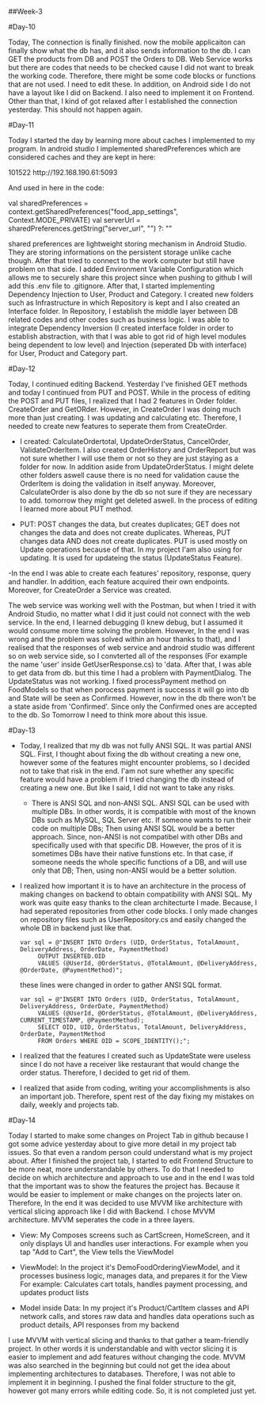 
##Week-3

#Day-10

Today, The connection is finally finished. now the mobile applicaiton can finally show what the db has, and it also sends information to the db. I can GET the products from DB and POST the Orders to DB. Web Service works but there are codes that needs to be checked cause I did not want to break the working code. Therefore, there might be some code blocks or functions that  are not used. I need to edit these. In addition, on Android side I do not have a layout like I did on Backend. I also need to implement it on Frontend. Other than that, I kind of got relaxed after I established the connection yesterday. This should not happen again.

#Day-11 

Today I started the day by learning more about caches I implemented to my program. In android studio I implemented sharedPreferences which are considered caches and they are kept in here:

<?xml version='1.0' encoding='utf-8' standalone='yes' ?>
<map>
    <string name="app_password">101522</string>
    <long name="config_updated" value="1750745229205" />
    <string name="server_url">http://192.168.190.61:5093</string>
</map>

And used in here in the code:

  val sharedPreferences = context.getSharedPreferences("food_app_settings", Context.MODE_PRIVATE)
      val serverUrl = sharedPreferences.getString("server_url", "") ?: ""
      
shared preferences are lightweight storing mechanism in Android Studio. They are storing informations on the persistent storage unlike cache though.
After that tried to connect to the work computer but still have problem on that side. I added Environment Variable Configuration which allows me to securely share this project since when pushing to github I will add this .env file to .gitignore. 
After that, I started implementing Dependency Injection to User, Product and Category. I created new folders such as Infrastructure in which Repository is kept and I also created an Interface folder. In Repository, I establish the middle layer between DB related codes and other codes such as business logic. I was able to integrate Dependency Inversion (I created interface folder in order to establish abstraction, with that I was able to got rid of high level modules being dependent to low level) and Injection (seperated Db with interface) for User, Product and Category part. 

#Day-12

Today, I continued editing Backend. Yesterday I've finished GET methods and today I continued from PUT and POST. While in the process of editing the POST and PUT files, I realized that I had 2 features in Order folder. CreateOrder and GetORder. However, in CreateOrder I was doing much more than just creating. I was updating and calculating etc. Therefore, I needed to create new features to seperate them from CreateOrder. 

- I created: CalculateOrdertotal, UpdateOrderStatus, CancelOrder, ValidateOrderItem. I also created OrderHistory and OrderReport but was not sure whether I will use them or not so they are just staying as a folder for now. In addition aside from UpdateOrderStatus. I might delete other folders aswell cause there is no need for validation cause the OrderItem is doing the validation in itself anyway. Moreover, CalculateOrder is also done by the db so not sure if they are necessary to add. tomorrow they might get deleted aswell.
In the process of editing I learned more about PUT method.

 - PUT: POST changes the data, but creates duplicates; GET does not changes the data and does not create duplicates. Whereas, PUT changes data AND does not create duplicates. PUT is used mostly on Update operations because of that. In my project I'am also using for updating. It is used for updateing the status (UpdateStatus Feature).

 -In the end I was able to create each features' repository, response, query and handler. In addition, each feature acquired their own endpoints. Moreover, for CreateOrder a Service was created. 
 
The web service was working well with the Postman, but when I tried it with Android Studio, no matter what I did it just could not connect with the web service. 
In the end, I learned debugging (I knew debug, but I assumed it would consume more time solving the problem. However, In the end I was wrong and the problem was solved within an hour thanks to that), and I realised that the responses of web service and android studio was different so on web service side, so I convterted all of the responses (For example the name 'user' inside GetUserResponse.cs) to 'data. 
    After that, I was able to get data from db. but this time I had a problem with PaymentDialog. The UpdateStatus was not working. I fixed processPayment method on FoodModels so that when porocess payment is successs it will go into db and State will be seen as Confirmed. However, now in the db there won't be a state aside from 'Confirmed'. Since only the Confirmed ones are accepted to the db. So Tomorrow I need to think more about this issue. 

#Day-13

- Today, I realized that my db was not fully ANSI SQL. It was partial ANSI SQL. First, I thought about fixing the db without creating a new one, however some of the features might encounter problems, so I decided not to take that risk in the end. I'am not sure whether any specific feature would have a problem if I tried changing the db instead of creating a new one. But like I said, I did not want to take any risks.
  - There is ANSI SQL and non-ANSI SQL. ANSI SQL can be used with multiple DBs. In other words, it is compatible with most of the known DBs such as MySQL, SQL Server etc. If someone wants to run their code on multiple DBs; Then using ANSI SQL would be a better approach. Since, non-ANSI is not compatibel with other DBs and specifically used with that specific DB. However, the pros of it is sometimes DBs have their native funstions etc. In that case, if someone needs the whole specific functions of a DB, and will use only that DB; Then, using non-ANSI would be a better solution.
  
- I realized how important it is to have an architecture in the process of making changes on backend to obtain compatibility with ANSI SQL. My work was quite easy thanks to the clean architecturte I made. Because, I had seperated repositories from other code blocks. I only made changes on repository files such as UserRepository.cs and easily changed the whole DB in backend just like that.
       
      var sql = @"INSERT INTO Orders (UID, OrderStatus, TotalAmount, DeliveryAddress, OrderDate, PaymentMethod) 
           OUTPUT INSERTED.OID 
           VALUES (@UserId, @OrderStatus, @TotalAmount, @DeliveryAddress, @OrderDate, @PaymentMethod)";

  these lines were changed in order to gather ANSI SQL format.

      var sql = @"INSERT INTO Orders (UID, OrderStatus, TotalAmount, DeliveryAddress, OrderDate, PaymentMethod) 
           VALUES (@UserId, @OrderStatus, @TotalAmount, @DeliveryAddress, CURRENT_TIMESTAMP, @PaymentMethod);
           SELECT OID, UID, OrderStatus, TotalAmount, DeliveryAddress, OrderDate, PaymentMethod 
           FROM Orders WHERE OID = SCOPE_IDENTITY();";
            

- I realized that the features I created such as UpdateState were useless since I do not have a receiver like restaurant that would change the order status. Therefore, I decided to get rid of them.

- I realized that aside from coding, writing your accomplishments is also an important job. Therefore, spent rest of the day fixing my mistakes on daily, weekly and projects tab.

#Day-14

Today I started to make some changes on Project Tab in github because I got some advice yesterday about to give more detail in my project tab issues. So that even a random person could understand what is my project about. After I finished the project tab, I started to edit Frontend Structure to be more neat, more understandable by others. To do that I needed to decide on which architecture and approach to use and in the end I was told that the important was to show the features the project has. Because it would be easier to implement or make changes on the projects later on. Therefore, In the end it was decided to use MVVM like architecture with vertical slicing approach like I did with Backend. I chose MVVM architecture. MVVM seperates the code in a three layers.

 - View: My Composes screens such as CartScreen, HomeScreen, and it only displays UI and handles user interactions. For example when you tap "Add to Cart", the View tells the ViewModel

 - ViewModel: In the project it's DemoFoodOrderingViewModel, and it processes business logic, manages data, and prepares it for the View For example: Calculates cart totals, handles payment processing, and updates product lists

 - Model inside Data: In my project it's Product/CartItem classes and API network calls, and stores raw data and handles data operations such as product details, API responses from my backend

I use MVVM with vertical slicing and thanks to that gather a team-friendly project. In other words it is understandable and with vector slicing it is easier to implement and add features without changing the code. MVVM was also searched in the beginning but could not get the idea about implementing architectures to databases. Therefore, I was not able to implement it in beginning. I pushed the final folder structure to the git, however got many errors while editing code. So, it is not completed just yet.





